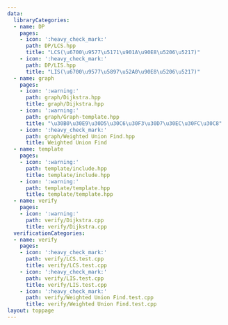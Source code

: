```yaml
---
data:
  libraryCategories:
  - name: DP
    pages:
    - icon: ':heavy_check_mark:'
      path: DP/LCS.hpp
      title: "LCS(\u6700\u9577\u5171\u901A\u90E8\u5206\u5217)"
    - icon: ':heavy_check_mark:'
      path: DP/LIS.hpp
      title: "LIS(\u6700\u9577\u5897\u52A0\u90E8\u5206\u5217)"
  - name: graph
    pages:
    - icon: ':warning:'
      path: graph/Dijkstra.hpp
      title: graph/Dijkstra.hpp
    - icon: ':warning:'
      path: graph/Graph-template.hpp
      title: "\u30B0\u30E9\u30D5\u30C6\u30F3\u30D7\u30EC\u30FC\u30C8"
    - icon: ':heavy_check_mark:'
      path: graph/Weighted Union Find.hpp
      title: Weighted Union Find
  - name: template
    pages:
    - icon: ':warning:'
      path: template/include.hpp
      title: template/include.hpp
    - icon: ':warning:'
      path: template/template.hpp
      title: template/template.hpp
  - name: verify
    pages:
    - icon: ':warning:'
      path: verify/Dijkstra.cpp
      title: verify/Dijkstra.cpp
  verificationCategories:
  - name: verify
    pages:
    - icon: ':heavy_check_mark:'
      path: verify/LCS.test.cpp
      title: verify/LCS.test.cpp
    - icon: ':heavy_check_mark:'
      path: verify/LIS.test.cpp
      title: verify/LIS.test.cpp
    - icon: ':heavy_check_mark:'
      path: verify/Weighted Union Find.test.cpp
      title: verify/Weighted Union Find.test.cpp
layout: toppage
---
```

